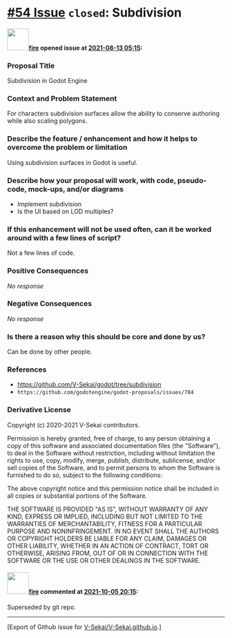 # [\#54 Issue](https://github.com/V-Sekai/V-Sekai.github.io/issues/54) `closed`: Subdivision

#### <img src="https://avatars.githubusercontent.com/u/32321?u=c2e06a3d2b49a467aa907e54aa259516440267cc&v=4" width="50">[fire](https://github.com/fire) opened issue at [2021-08-13 05:15](https://github.com/V-Sekai/V-Sekai.github.io/issues/54):

### Proposal Title

Subdivision in Godot Engine

### Context and Problem Statement

For characters subdivision surfaces allow the ability to conserve authoring while also scaling polygons.

### Describe the feature / enhancement and how it helps to overcome the problem or limitation

Using subdivision surfaces in Godot is useful.

### Describe how your proposal will work, with code, pseudo-code, mock-ups, and/or diagrams

* Implement subdivision
* Is the UI based on LOD multiples?

### If this enhancement will not be used often, can it be worked around with a few lines of script?

Not a few lines of code.

### Positive Consequences

_No response_

### Negative Consequences

_No response_

### Is there a reason why this should be core and done by us?

Can be done by other people.

### References

* https://github.com/V-Sekai/godot/tree/subdivision
* `https://github.com/godotengine/godot-proposals/issues/784`

### Derivative License

Copyright (c) 2020-2021 V-Sekai contributors.

Permission is hereby granted, free of charge, to any person obtaining a copy
of this software and associated documentation files (the "Software"), to deal
in the Software without restriction, including without limitation the rights
to use, copy, modify, merge, publish, distribute, sublicense, and/or sell
copies of the Software, and to permit persons to whom the Software is
furnished to do so, subject to the following conditions:

The above copyright notice and this permission notice shall be included in all
copies or substantial portions of the Software.

THE SOFTWARE IS PROVIDED "AS IS", WITHOUT WARRANTY OF ANY KIND, EXPRESS OR
IMPLIED, INCLUDING BUT NOT LIMITED TO THE WARRANTIES OF MERCHANTABILITY,
FITNESS FOR A PARTICULAR PURPOSE AND NONINFRINGEMENT. IN NO EVENT SHALL THE
AUTHORS OR COPYRIGHT HOLDERS BE LIABLE FOR ANY CLAIM, DAMAGES OR OTHER
LIABILITY, WHETHER IN AN ACTION OF CONTRACT, TORT OR OTHERWISE, ARISING FROM,
OUT OF OR IN CONNECTION WITH THE SOFTWARE OR THE USE OR OTHER DEALINGS IN THE
SOFTWARE.


#### <img src="https://avatars.githubusercontent.com/u/32321?u=c2e06a3d2b49a467aa907e54aa259516440267cc&v=4" width="50">[fire](https://github.com/fire) commented at [2021-10-05 20:15](https://github.com/V-Sekai/V-Sekai.github.io/issues/54#issuecomment-934763382):

Superseded by git repo.


-------------------------------------------------------------------------------



[Export of Github issue for [V-Sekai/V-Sekai.github.io](https://github.com/V-Sekai/V-Sekai.github.io).]
